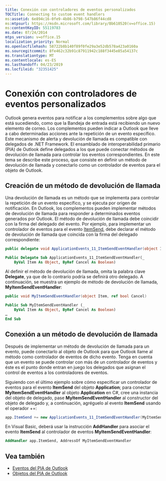 ```yaml
---
title: Conexión con controladores de eventos personalizados
TOCTitle: Connecting to custom event handlers
ms:assetid: 6e894c16-0fe9-4b86-b798-547b86f44cd8
ms:mtpsurl: https://msdn.microsoft.com/library/Bb610520(v=office.15)
ms:contentKeyID: 55119783
ms.date: 07/24/2014
mtps_version: v=office.15
localization_priority: Normal
ms.openlocfilehash: 58722b8b140f89f0fe29a3e52db578a423a0160a
ms.sourcegitcommit: 8fe462c32b91c87911942c188f3445e85a54137c
ms.translationtype: MT
ms.contentlocale: es-ES
ms.lasthandoff: 04/23/2019
ms.locfileid: "32351425"
---
```

# <a name="connecting-to-custom-event-handlers"></a>Conexión con controladores de eventos personalizados

Outlook genera eventos para notificar a los complementos sobre algo que está sucediendo, como que la Bandeja de entrada está recibiendo un nuevo elemento de correo. Los complementos pueden indicar a Outlook que lleve a cabo determinadas acciones ante la repetición de un evento específico. Este mecanismo de alerta y devolución de llamada es compatible con delegados de .NET Framework. El ensamblado de interoperabilidad primario (PIA) de Outlook define delegados a los que puede conectar métodos de devolución de llamada para controlar los eventos correspondientes. En este tema se describe este proceso, que consiste en definir un método de devolución de llamada y conectarlo como un controlador de eventos para el objeto de Outlook.

## <a name="creating-a-callback-method"></a>Creación de un método de devolución de llamada

Una devolución de llamada es un método que se implementa para controlar la repetición de un evento específico, y se ejecuta por origen de notificación. En Outlook, los complementos pueden implementar métodos de devolución de llamada para responder a determinados eventos generados por Outlook. El método de devolución de llamada debe coincidir con la firma del delegado del evento. Por ejemplo, para implementar un controlador de eventos para el evento [ItemSend](https://msdn.microsoft.com/library/bb647198\(v=office.15\)), debe declarar el método de devolución de llamada que coincida con la firma del delegado correspondiente:

```csharp
public delegate void ApplicationEvents_11_ItemSendEventHandler(object Item, ref bool Cancel)
```


```vb
Public Delegate Sub ApplicationEvents_11_ItemSendEventHandler(_
    ByVal Item As Object, ByRef Cancel As Boolean)
```

Al definir el método de devolución de llamada, omita la palabra clave **Delegate**, ya que de lo contrarío podría se definirá otro delegado. A continuación, se muestra un ejemplo de método de devolución de llamada, **MyItemSendEventHandler**:

```csharp
public void MyItemSendEventHandler(object Item, ref bool Cancel)
```


```vb
Public Sub MyItemSendEventHandler (_
    ByVal Item As Object, ByRef Cancel As Boolean)
…
End Sub
```

## <a name="connecting-a-callback-method"></a>Conexión a un método de devolución de llamada

Después de implementar un método de devolución de llamada para un evento, puede conectarlo al objeto de Outlook para que Outlook llame al método como controlador de eventos de dicho evento. Tenga en cuenta que un evento se puede controlar con más de un controlador de eventos y éste es el punto donde entran en juego los delegados que asignan el control de eventos a los controladores de eventos.

Siguiendo con el último ejemplo sobre cómo especificar un controlador de eventos para el evento **ItemSend** del objeto **Application**; para conectar **MyItemSendEventHandler** al objeto **Application** en C\#, cree una instancia del objeto de delegado, pase **MyItemSendEventHandler** al constructor del objeto de delegado y, a continuación, agréguelo al evento **ItemSend** usando el operador +=:

```csharp
app.ItemSend += new ApplicationEvents_11_ItemSendEventHandler(MyItemSendEventHandler)
```

En Visual Basic, deberá usar la instrucción **AddHandler** para asociar el evento **ItemSend** al controlador de eventos **MyItemSendEventHandler**:

```vb
AddHandler app.ItemSend, AddressOf MyItemSendEventHandler
```

## <a name="see-also"></a>Vea también

- [Eventos del PIA de Outlook](events-in-the-outlook-pia.md)
- [Objetos del PIA de Outlook](objects-in-the-outlook-pia.md)

